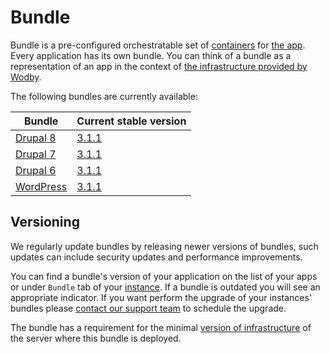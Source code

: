 # Bundle

Bundle is a pre-configured orchestratable set of [containers](../containers/README.md) for [the app](../../apps/README.md). Every application has its own bundle. You can think of a bundle as a representation of an app in the context of [the infrastructure provided by Wodby](../README.md).

The following bundles are currently available:

| Bundle | Current stable version |
| --------- | ----------------------------------- |
| [Drupal 8](drupal8.md)    | <a href="drupal8.html#311">3.1.1</a>   |
| [Drupal 7](drupal7.md)    | <a href="drupal7.html#311">3.1.1</a>   |
| [Drupal 6](drupal6.md)    | <a href="drupal6.html#311">3.1.1</a>   |
| [WordPress](wordpress.md) | <a href="wordpress.html#311">3.1.1</a> |

## Versioning

We regularly update bundles by releasing newer versions of bundles, such updates can include security updates and performance improvements.

You can find a bundle's version of your application on the list of your apps or under `Bundle` tab of your [instance](../../apps/instances.md). If a bundle is outdated you will see an appropriate indicator. If you want perform the upgrade of your instances' bundles please [contact our support team](../../product/support.md) to schedule the upgrade.
 
The bundle has a requirement for the minimal [version of infrastructure](../versioning.md) of the server where this bundle is deployed.
